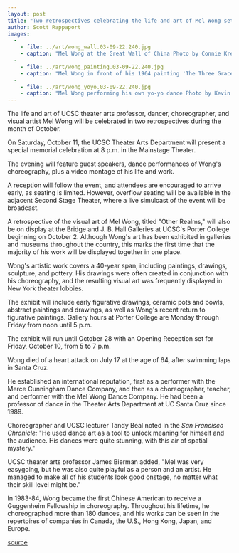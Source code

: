 ```yaml
---
layout: post
title: "Two retrospectives celebrating the life and art of Mel Wong set for October"
author: Scott Rappaport
images:
  -
    - file: ../art/wong_wall.03-09-22.240.jpg
    - caption: "Mel Wong at the Great Wall of China Photo by Connie Kreemer"
  -
    - file: ../art/wong_painting.03-09-22.240.jpg
    - caption: "Mel Wong in front of his 1964 painting 'The Three Graces.' Photo courtesy of Connie Kreemer"
  -
    - file: ../art/wong_yoyo.03-09-22.240.jpg
    - caption: "Mel Wong performing his own yo-yo dance Photo by Kevin Bubriski"
---
```


The life and art of UCSC theater arts professor, dancer, choreographer, and visual artist Mel Wong will be celebrated in two retrospectives during the month of October.

On Saturday, October 11, the UCSC Theater Arts Department will present a special memorial celebration at 8 p.m. in the Mainstage Theater.

The evening will feature guest speakers, dance performances of Wong's choreography, plus a video montage of his life and work.

A reception will follow the event, and attendees are encouraged to arrive early, as seating is limited. However, overflow seating will be available in the adjacent Second Stage Theater, where a live simulcast of the event will be broadcast.  

A retrospective of the visual art of Mel Wong, titled "Other Realms," will also be on display at the Bridge and J. B. Hall Galleries at UCSC's Porter College beginning on October 2. Although Wong's art has been exhibited in galleries and museums throughout the country, this marks the first time that the majority of his work will be displayed together in one place.   

Wong's artistic work covers a 40-year span, including paintings, drawings, sculpture, and pottery. His drawings were often created in conjunction with his choreography, and the resulting visual art was frequently displayed in New York theater lobbies.

The exhibit will include early figurative drawings, ceramic pots and bowls, abstract paintings and drawings, as well as Wong's recent return to figurative paintings. Gallery hours at Porter College are Monday through Friday from noon until 5 p.m.

The exhibit will run until October 28 with an Opening Reception set for Friday, October 10, from 5 to 7 p.m.   

Wong died of a heart attack on July 17 at the age of 64, after swimming laps in Santa Cruz.

He established an international reputation, first as a performer with the Merce Cunningham Dance Company, and then as a choreographer, teacher, and performer with the Mel Wong Dance Company. He had been a professor of dance in the Theater Arts Department at UC Santa Cruz since 1989.  

Choreographer and UCSC lecturer Tandy Beal noted in the _San Francisco Chronicle:_ "He used dance art as a tool to unlock meaning for himself and the audience. His dances were quite stunning, with this air of spatial mystery."   

UCSC theater arts professor James Bierman added, "Mel was very easygoing, but he was also quite playful as a person and an artist. He managed to make all of his students look good onstage, no matter what their skill level might be."  

In 1983-84, Wong became the first Chinese American to receive a Guggenheim Fellowship in choreography. Throughout his lifetime, he choreographed more than 180 dances, and his works can be seen in the repertoires of companies in Canada, the U.S., Hong Kong, Japan, and Europe.  
  
  

[source](http://www1.ucsc.edu/currents/03-04/09-22/wong.html "Permalink to wong")
